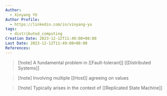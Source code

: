 ```yaml
---
Author:
  - Xinyang YU
Author Profile:
  - https://linkedin.com/in/xinyang-yu
tags:
  - distributed_computing
Creation Date: 2023-12-12T11:49:00+08:00
Last Date: 2023-12-12T11:49:00+08:00
References:
---
```

>[!note] A fundamental problem in [[Fault-tolerant]] [[Distributed Systems]]

>[!note] Involving multiple [[Host]] agreeing on values

>[!note] Typically arises in the context of [[Replicated State Machine]]